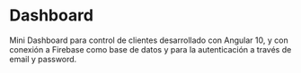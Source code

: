 # Dashboard

Mini Dashboard para control de clientes desarrollado con Angular 10, y con conexión a Firebase como base de datos y para la autenticación a través de email y password.
